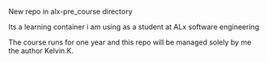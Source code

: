 New repo in alx-pre_course directory  

Its a learning container i am using as a student at ALx software engineering  

The course runs for one year and this repo will be managed solely by me the author Kelvin.K.
